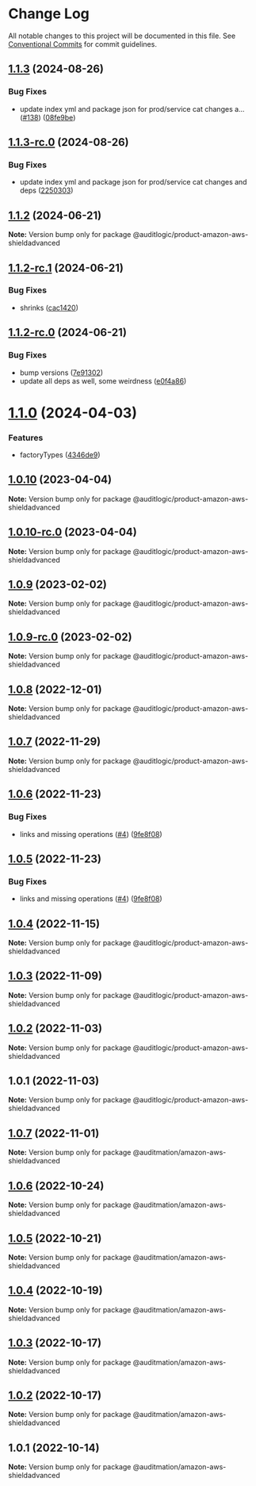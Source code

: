 # Change Log

All notable changes to this project will be documented in this file.
See [Conventional Commits](https://conventionalcommits.org) for commit guidelines.

## [1.1.3](https://github.com/auditlogic/product/compare/@auditlogic/product-amazon-aws-shieldadvanced@1.1.2...@auditlogic/product-amazon-aws-shieldadvanced@1.1.3) (2024-08-26)


### Bug Fixes

* update index yml and package json for prod/service cat changes a… ([#138](https://github.com/auditlogic/product/issues/138)) ([08fe9be](https://github.com/auditlogic/product/commit/08fe9beb1c8457462a19bc69caa02e6212d97e1a))





## [1.1.3-rc.0](https://github.com/auditlogic/product/compare/@auditlogic/product-amazon-aws-shieldadvanced@1.1.2...@auditlogic/product-amazon-aws-shieldadvanced@1.1.3-rc.0) (2024-08-26)


### Bug Fixes

* update index yml and package json for prod/service cat changes and deps ([2250303](https://github.com/auditlogic/product/commit/225030363a363608240135b7ebed386b28f01e4b))





## [1.1.2](https://github.com/auditlogic/product/compare/@auditlogic/product-amazon-aws-shieldadvanced@1.1.2-rc.1...@auditlogic/product-amazon-aws-shieldadvanced@1.1.2) (2024-06-21)

**Note:** Version bump only for package @auditlogic/product-amazon-aws-shieldadvanced





## [1.1.2-rc.1](https://github.com/auditlogic/product/compare/@auditlogic/product-amazon-aws-shieldadvanced@1.1.2-rc.0...@auditlogic/product-amazon-aws-shieldadvanced@1.1.2-rc.1) (2024-06-21)


### Bug Fixes

* shrinks ([cac1420](https://github.com/auditlogic/product/commit/cac14200fefcd8183ab69fe89a47bd3f70f563e9))





## [1.1.2-rc.0](https://github.com/auditlogic/product/compare/@auditlogic/product-amazon-aws-shieldadvanced@1.1.0...@auditlogic/product-amazon-aws-shieldadvanced@1.1.2-rc.0) (2024-06-21)


### Bug Fixes

* bump versions ([7e91302](https://github.com/auditlogic/product/commit/7e913023b8b312150ed7762c32fbbe616be71de5))
* update all deps as well, some weirdness ([e0f4a86](https://github.com/auditlogic/product/commit/e0f4a864714e2d3de6bbf3da014d5312fe53be2f))





# [1.1.0](https://github.com/auditlogic/product/compare/@auditlogic/product-amazon-aws-shieldadvanced@1.0.10...@auditlogic/product-amazon-aws-shieldadvanced@1.1.0) (2024-04-03)


### Features

* factoryTypes ([4346de9](https://github.com/auditlogic/product/commit/4346de92693aee892fccf725338ffc7b80ab182b))





## [1.0.10](https://github.com/auditlogic/product/compare/@auditlogic/product-amazon-aws-shieldadvanced@1.0.9...@auditlogic/product-amazon-aws-shieldadvanced@1.0.10) (2023-04-04)

**Note:** Version bump only for package @auditlogic/product-amazon-aws-shieldadvanced





## [1.0.10-rc.0](https://github.com/auditlogic/product/compare/@auditlogic/product-amazon-aws-shieldadvanced@1.0.9...@auditlogic/product-amazon-aws-shieldadvanced@1.0.10-rc.0) (2023-04-04)

**Note:** Version bump only for package @auditlogic/product-amazon-aws-shieldadvanced





## [1.0.9](https://github.com/auditlogic/product/compare/@auditlogic/product-amazon-aws-shieldadvanced@1.0.8...@auditlogic/product-amazon-aws-shieldadvanced@1.0.9) (2023-02-02)

**Note:** Version bump only for package @auditlogic/product-amazon-aws-shieldadvanced





## [1.0.9-rc.0](https://github.com/auditlogic/product/compare/@auditlogic/product-amazon-aws-shieldadvanced@1.0.8...@auditlogic/product-amazon-aws-shieldadvanced@1.0.9-rc.0) (2023-02-02)

**Note:** Version bump only for package @auditlogic/product-amazon-aws-shieldadvanced





## [1.0.8](https://github.com/auditlogic/product/compare/@auditlogic/product-amazon-aws-shieldadvanced@1.0.7...@auditlogic/product-amazon-aws-shieldadvanced@1.0.8) (2022-12-01)

**Note:** Version bump only for package @auditlogic/product-amazon-aws-shieldadvanced





## [1.0.7](https://github.com/auditlogic/product/compare/@auditlogic/product-amazon-aws-shieldadvanced@1.0.6...@auditlogic/product-amazon-aws-shieldadvanced@1.0.7) (2022-11-29)

**Note:** Version bump only for package @auditlogic/product-amazon-aws-shieldadvanced





## [1.0.6](https://github.com/auditlogic/product/compare/@auditlogic/product-amazon-aws-shieldadvanced@1.0.4...@auditlogic/product-amazon-aws-shieldadvanced@1.0.6) (2022-11-23)


### Bug Fixes

* links and missing operations ([#4](https://github.com/auditlogic/product/issues/4)) ([9fe8f08](https://github.com/auditlogic/product/commit/9fe8f08fe7c57fdb79f991ac35bd6ac2e7dcad38))





## [1.0.5](https://github.com/auditlogic/product/compare/@auditlogic/product-amazon-aws-shieldadvanced@1.0.4...@auditlogic/product-amazon-aws-shieldadvanced@1.0.5) (2022-11-23)


### Bug Fixes

* links and missing operations ([#4](https://github.com/auditlogic/product/issues/4)) ([9fe8f08](https://github.com/auditlogic/product/commit/9fe8f08fe7c57fdb79f991ac35bd6ac2e7dcad38))





## [1.0.4](https://github.com/auditlogic/product/compare/@auditlogic/product-amazon-aws-shieldadvanced@1.0.3...@auditlogic/product-amazon-aws-shieldadvanced@1.0.4) (2022-11-15)

**Note:** Version bump only for package @auditlogic/product-amazon-aws-shieldadvanced





## [1.0.3](https://github.com/auditlogic/product/compare/@auditlogic/product-amazon-aws-shieldadvanced@1.0.2...@auditlogic/product-amazon-aws-shieldadvanced@1.0.3) (2022-11-09)

**Note:** Version bump only for package @auditlogic/product-amazon-aws-shieldadvanced





## [1.0.2](https://github.com/auditlogic/product/compare/@auditlogic/product-amazon-aws-shieldadvanced@1.0.1...@auditlogic/product-amazon-aws-shieldadvanced@1.0.2) (2022-11-03)

**Note:** Version bump only for package @auditlogic/product-amazon-aws-shieldadvanced





## 1.0.1 (2022-11-03)

**Note:** Version bump only for package @auditlogic/product-amazon-aws-shieldadvanced





## [1.0.7](https://github.com/auditmation/store-content/compare/@auditmation/amazon-aws-shieldadvanced@1.0.6...@auditmation/amazon-aws-shieldadvanced@1.0.7) (2022-11-01)

**Note:** Version bump only for package @auditmation/amazon-aws-shieldadvanced





## [1.0.6](https://github.com/auditmation/store-content/compare/@auditmation/amazon-aws-shieldadvanced@1.0.5...@auditmation/amazon-aws-shieldadvanced@1.0.6) (2022-10-24)

**Note:** Version bump only for package @auditmation/amazon-aws-shieldadvanced





## [1.0.5](https://github.com/auditmation/store-content/compare/@auditmation/amazon-aws-shieldadvanced@1.0.4...@auditmation/amazon-aws-shieldadvanced@1.0.5) (2022-10-21)

**Note:** Version bump only for package @auditmation/amazon-aws-shieldadvanced





## [1.0.4](https://github.com/auditmation/store-content/compare/@auditmation/amazon-aws-shieldadvanced@1.0.3...@auditmation/amazon-aws-shieldadvanced@1.0.4) (2022-10-19)

**Note:** Version bump only for package @auditmation/amazon-aws-shieldadvanced





## [1.0.3](https://github.com/auditmation/store-content/compare/@auditmation/amazon-aws-shieldadvanced@1.0.2...@auditmation/amazon-aws-shieldadvanced@1.0.3) (2022-10-17)

**Note:** Version bump only for package @auditmation/amazon-aws-shieldadvanced





## [1.0.2](https://github.com/auditmation/store-content/compare/@auditmation/amazon-aws-shieldadvanced@1.0.1...@auditmation/amazon-aws-shieldadvanced@1.0.2) (2022-10-17)

**Note:** Version bump only for package @auditmation/amazon-aws-shieldadvanced





## 1.0.1 (2022-10-14)

**Note:** Version bump only for package @auditmation/amazon-aws-shieldadvanced
